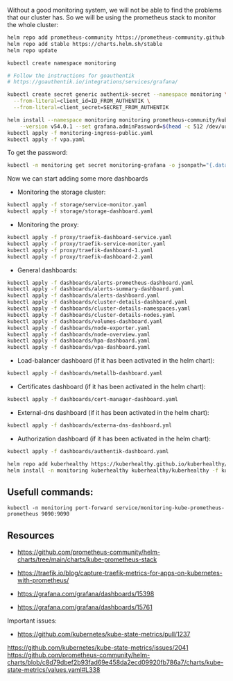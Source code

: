 
Without a good monitoring system, we will not be able to find the problems that our 
cluster has. So we will be using the prometheus stack to monitor the whole cluster:


```bash
helm repo add prometheus-community https://prometheus-community.github.io/helm-charts
helm repo add stable https://charts.helm.sh/stable
helm repo update

kubectl create namespace monitoring

# Follow the instructions for goauthentik
# https://goauthentik.io/integrations/services/grafana/

kubectl create secret generic authentik-secret --namespace monitoring \
  --from-literal=client_id=ID_FROM_AUTHENTIK \
  --from-literal=client_secret=SECRET_FROM_AUTHENTIK

helm install --namespace monitoring monitoring prometheus-community/kube-prometheus-stack -f values.yaml \
    --version v54.0.1 --set grafana.adminPassword=$(head -c 512 /dev/urandom | LC_CTYPE=C tr -cd 'a-zA-Z0-9' | head -c 64)
kubectl apply -f monitoring-ingress-public.yaml
kubectl apply -f vpa.yaml
```

To get the password:

```bash
kubectl -n monitoring get secret monitoring-grafana -o jsonpath="{.data.admin-password}" | base64 -d
```

Now we can start adding some more dashboards

* Monitoring the storage cluster:

```bash
kubectl apply -f storage/service-monitor.yaml
kubectl apply -f storage/storage-dashboard.yaml
```

* Monitoring the proxy:

```bash
kubectl apply -f proxy/traefik-dashboard-service.yaml
kubectl apply -f proxy/traefik-service-monitor.yaml
kubectl apply -f proxy/traefik-dashboard-1.yaml
kubectl apply -f proxy/traefik-dashboard-2.yaml
```

* General dashboards:

```bash
kubectl apply -f dashboards/alerts-prometheus-dashboard.yaml
kubectl apply -f dashboards/alerts-summary-dashboard.yaml
kubectl apply -f dashboards/alerts-dashboard.yaml
kubectl apply -f dashboards/cluster-details-dashboard.yaml
kubectl apply -f dashboards/cluster-details-namespaces.yaml
kubectl apply -f dashboards/cluster-details-nodes.yaml
kubectl apply -f dashboards/volumes-dashboard.yaml
kubectl apply -f dashboards/node-exporter.yaml
kubectl apply -f dashboards/node-overview.yaml
kubectl apply -f dashboards/hpa-dashboard.yaml
kubectl apply -f dashboards/vpa-dashboard.yaml
```

* Load-balancer dashboard (if it has been activated in the helm chart): 

```bash
kubectl apply -f dashboards/metallb-dashboard.yaml
```

* Certificates dashboard (if it has been activated in the helm chart): 

```bash
kubectl apply -f dashboards/cert-manager-dashboard.yaml
```

* External-dns dashboard (if it has been activated in the helm chart): 

```bash
kubectl apply -f dashboards/externa-dns-dashboard.yml
```

* Authorization dashboard (if it has been activated in the helm chart): 

```bash
kubectl apply -f dashboards/authentik-dashboard.yaml
```

```bash
helm repo add kuberhealthy https://kuberhealthy.github.io/kuberhealthy/helm-repos
helm install -n monitoring kuberhealthy kuberhealthy/kuberhealthy -f kuberhealthy-values.yaml --version 92
```

## Usefull commands:

```
kubectl -n monitoring port-forward service/monitoring-kube-prometheus-prometheus 9090:9090
```

## Resources

* https://github.com/prometheus-community/helm-charts/tree/main/charts/kube-prometheus-stack
* https://traefik.io/blog/capture-traefik-metrics-for-apps-on-kubernetes-with-prometheus/


* https://grafana.com/grafana/dashboards/15398
* https://grafana.com/grafana/dashboards/15761



Important issues:
* https://github.com/kubernetes/kube-state-metrics/pull/1237



https://github.com/kubernetes/kube-state-metrics/issues/2041
https://github.com/prometheus-community/helm-charts/blob/c8d79dbef2b93fad69e458da2ecd09920fb786a7/charts/kube-state-metrics/values.yaml#L338


